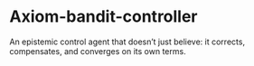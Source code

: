 # Axiom-bandit-controller
An epistemic control agent that doesn’t just believe: it corrects, compensates, and converges on its own terms.
